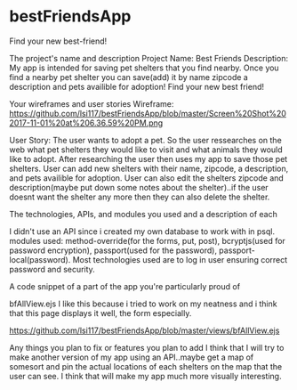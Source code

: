 # bestFriendsApp
Find your new best-friend!



The project's name and description
Project Name: Best Friends
Description: My app is intended for saving pet shelters that you find nearby. Once you find a nearby pet shelter you can save(add) it by name zipcode a description and pets availible for adoption! Find your new best friend!

Your wireframes and user stories
Wireframe: https://github.com/lsi117/bestFriendsApp/blob/master/Screen%20Shot%202017-11-01%20at%206.36.59%20PM.png

User Story: The user wants to adopt a pet. So the user ressearches on the web what pet shelters they would like to visit and what animals they would like to adopt. After researching the user then uses my app to save those pet shelters. User can add new shelters with their name, zipcode, a description, and pets availible for adoption. User can also edit the shelters zipcode and description(maybe put down some notes about the shelter)..if the user doesnt want the shelter any more then they can also delete the shelter.

The technologies, APIs, and modules you used and a description of each

I didn't use an API since i created my own database to work with in psql.
modules used: method-override(for the forms, put, post), bcryptjs(used for password encryption), passport(used for the password), passport-local(password). Most technologies used are to log in user ensuring correct password and security. 



A code snippet of a part of the app you're particularly proud of

bfAllView.ejs 
      I like this because i tried to work on my neatness and i think that this page displays it well, the form especially.

https://github.com/lsi117/bestFriendsApp/blob/master/views/bfAllView.ejs

      
      

Any things you plan to fix or features you plan to add
I think that I will try to make another version of my app using an API..maybe get a map of somesort and pin the actual locations of each shelters on the map that the user can see. I think that will make my app much more visually interesting.

